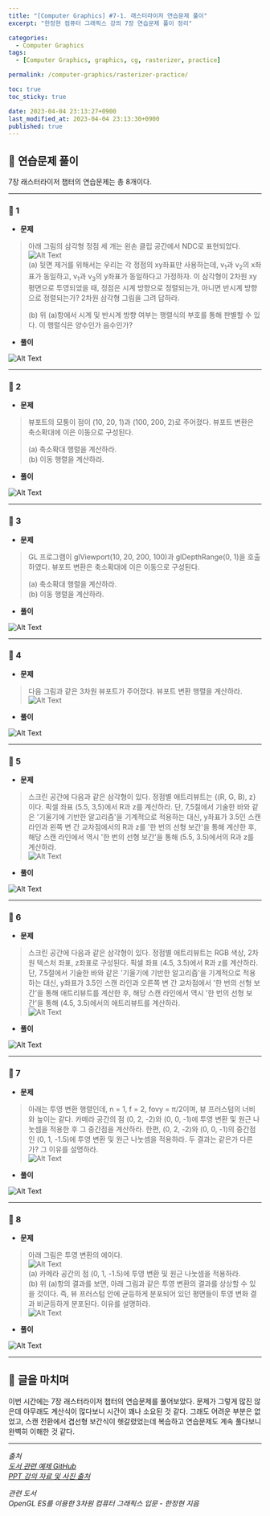```yaml
---
title: "[Computer Graphics] #7-1. 래스터라이저 연습문제 풀이"
excerpt: "한정현 컴퓨터 그래픽스 강의 7장 연습문제 풀이 정리"

categories:
  - Computer Graphics
tags:
  - [Computer Graphics, graphics, cg, rasterizer, practice]

permalink: /computer-graphics/rasterizer-practice/

toc: true
toc_sticky: true

date: 2023-04-04 23:13:27+0900
last_modified_at: 2023-04-04 23:13:30+0900
published: true
---
```


## 👻 연습문제 풀이
7장 래스터라이저 챕터의 연습문제는 총 8개이다.

***

### 🌱 1
- **문제**

> 아래 그림의 삼각형 정점 세 개는 왼손 클립 공간에서 NDC로 표현되었다.   
![Alt Text](/assets/images/posts_img/basics/computer-graphics/rasterizer-practice/.jpg)   
(a) 뒷면 제거를 위해서는 우리는 각 정점의 xy좌표만 사용하는데, v<sub>1</sub>과 v<sub>2</sub>의 x좌표가 동일하고, v<sub>1</sub>과 v<sub>3</sub>의 y좌표가 동일하다고 가정하자. 이 삼각형이 2차원 xy평면으로 투영되었을 때, 정점은 시계 방향으로 정렬되는가, 아니면 반시계 방향으로 정렬되는가? 2차원 삼각형 그림을 그려 답하라.
>
> (b) 위 (a)항에서 시계 및 반시계 방향 여부는 행렬식의 부호를 통해 판별할 수 있다. 이 행렬식은 양수인가 음수인가?

- **풀이**

![Alt Text](/assets/images/posts_img/basics/computer-graphics/rasterizer-practice/1-solve.jpg)   

***

### 🌱 2
- **문제**

> 뷰포트의 모퉁이 점이 (10, 20, 1)과 (100, 200, 2)로 주어졌다. 뷰포트 변환은 축소확대에 이은 이동으로 구성된다.
>
> (a) 축소확대 행렬을 계산하라.   
(b) 이동 행렬을 계산하라.

- **풀이**

![Alt Text](/assets/images/posts_img/basics/computer-graphics/rasterizer-practice/2-solve.jpg)   

***

### 🌱 3
- **문제**

> GL 프로그램이 glViewport(10, 20, 200, 100)과 glDepthRange(0, 1)을 호출하였다. 뷰포트 변환은 축소확대에 이은 이동으로 구성된다.
>
> (a) 축소확대 행렬을 계산하라.   
(b) 이동 행렬을 계산하라.

- **풀이**

![Alt Text](/assets/images/posts_img/basics/computer-graphics/rasterizer-practice/3-solve.jpg)   

***

### 🌱 4
- **문제**

> 다음 그림과 같은 3차원 뷰포트가 주어졌다. 뷰포트 변환 행렬을 계산하라.   
![Alt Text](/assets/images/posts_img/basics/computer-graphics/rasterizer-practice/.jpg)   

- **풀이**

![Alt Text](/assets/images/posts_img/basics/computer-graphics/rasterizer-practice/4-solve.jpg)   

***

### 🌱 5
- **문제**

> 스크린 공간에 다음과 같은 삼각형이 있다. 정점별 애트리뷰트는 {(R, G, B), z}이다. 픽셀 좌표 (5.5, 3,5)에서 R과 z를 계산하라. 단, 7,5절에서 기술한 바와 같은 '기울기에 기반한 알고리즘'을 기계적으로 적용하는 대신, y좌표가 3.5인 스캔 라인과 왼쪽 변 간 교차점에서의 R과 z를 '한 번의 선형 보간'을 통해 계산한 후, 해당 스캔 라인에서 역시 '한 번의 선형 보간'을 통해 (5.5, 3.5)에서의 R과 z를 계산하라.   
![Alt Text](/assets/images/posts_img/basics/computer-graphics/rasterizer-practice/.jpg)   

- **풀이**

![Alt Text](/assets/images/posts_img/basics/computer-graphics/rasterizer-practice/5-solve.jpg)   

***

### 🌱 6
- **문제**

> 스크린 공간에 다음과 같은 삼각형이 있다. 정점별 애트리뷰트는 RGB 색상, 2차원 텍스처 좌표, z좌표로 구성된다. 픽셀 좌표 (4.5, 3.5)에서 R과 z를 계산하라. 단, 7.5절에서 기술한 바와 같은 '기울기에 기반한 알고리즘'을 기계적으로 적용하는 대신, y좌표가 3.5인 스캔 라인과 오른쪽 변 간 교차점에서 '한 번의 선형 보간'을 통해 애트리뷰트를 계산한 후, 해당 스캔 라인에서 역시 '한 번의 선형 보간'을 통해 (4.5, 3.5)에서의 애트리뷰트를 계산하라.   
![Alt Text](/assets/images/posts_img/basics/computer-graphics/rasterizer-practice/.jpg)   

- **풀이**

![Alt Text](/assets/images/posts_img/basics/computer-graphics/rasterizer-practice/6-solve.jpg)   

***

### 🌱 7
- **문제**

> 아래는 투영 변환 행렬인데, n = 1, f = 2, fovy = π/2이며, 뷰 프러스텀의 너비와 높이는 같다. 카메라 공간의 점 (0, 2, -2)와 (0, 0, -1)에 투영 변환 및 원근 나눗셈을 적용한 후 그 중간점을 계산하라. 한편, (0, 2, -2)와 (0, 0, -1)의 중간점인 (0, 1, -1.5)에 투영 변환 및 원근 나눗셈을 적용하라. 두 결과는 같은가 다른가? 그 이유를 설명하라.   
![Alt Text](/assets/images/posts_img/basics/computer-graphics/rasterizer-practice/.jpg)   

- **풀이**

![Alt Text](/assets/images/posts_img/basics/computer-graphics/rasterizer-practice/7-solve.jpg)   

***

### 🌱 8
- **문제**

> 아래 그림은 투영 변환의 에이다.   
![Alt Text](/assets/images/posts_img/basics/computer-graphics/rasterizer-practice/.jpg)   
(a) 카메라 공간의 점 (0, 1, -1.5)에 투영 변환 및 원근 나눗셈을 적용하라.   
(b) 위 (a)항의 결과를 보면, 아래 그림과 같은 투영 변환의 결과를 상상할 수 있을 것이다. 즉, 뷰 프러스텀 안에 균등하게 분포되어 있던 평면들이 투영 변화 결과 비균등하게 분포된다. 이유를 설명하라.   
![Alt Text](/assets/images/posts_img/basics/computer-graphics/rasterizer-practice/.jpg)   

- **풀이**

![Alt Text](/assets/images/posts_img/basics/computer-graphics/rasterizer-practice/8-solve.jpg)   

***

## 👻 글을 마치며
이번 시간에는 7장 래스터라이저 챕터의 연습문제를 풀어보았다. 문제가 그렇게 많진 않은데 아무래도 계산식이 많다보니 시간이 꽤나 소요된 것 같다. 그래도 어려운 부분은 없었고, 스캔 전환에서 겹선형 보간식이 헷갈렸었는데 복습하고 연습문제도 계속 풀다보니 완벽히 이해한 것 같다.

***

_출처_   
_[도서 관련 예제 GitHub](https://github.com/medialab-ku/openGLESbook)_   
_[PPT 강의 자료 및 사진 출처](https://media.korea.ac.kr/books/)_

_관련 도서_   
_OpenGL ES를 이용한 3차원 컴퓨터 그래픽스 입문 - 한정현 지음_   